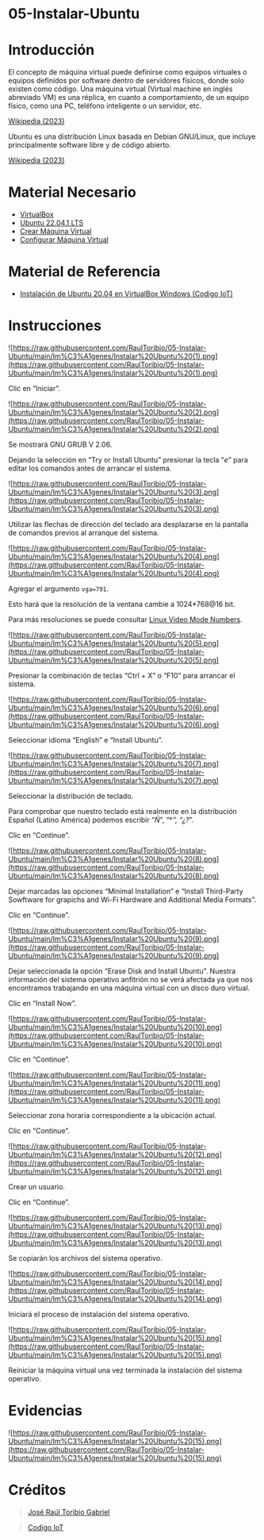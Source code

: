 # 05-Instalar-Ubuntu

# Introducción

El concepto de máquina virtual puede definirse como equipos virtuales o equipos definidos por software dentro de servidores físicos, donde solo existen como código. Una máquina virtual (Virtual machine en inglés abreviado VM) es una réplica, en cuanto a comportamiento, de un equipo físico, como una PC, teléfono inteligente o un servidor, etc.

[Wikipedia (2023)](https://es.wikipedia.org/wiki/M%C3%A1quina_virtual)

Ubuntu es una distribución Linux basada en Debian GNU/Linux, que incluye principalmente software libre y de código abierto.

[Wikipedia (2023)](https://es.wikipedia.org/wiki/Ubuntu)

# Material Necesario

- [VirtualBox](https://github.com/RaulToribio/01-Instalar-VirtualBox)
- [Ubuntu 22.04.1 LTS](https://github.com/RaulToribio/02-Descargar-Ubuntu)
- [Crear Máquina Virtual](https://github.com/RaulToribio/03-Crear-Maquina-Virtual)
- [Configurar Máquina Virtual](https://github.com/RaulToribio/04-Configurar-Maquina-Virtual)

# Material de Referencia

- [Instalación de Ubuntu 20.04 en VirtualBox Windows (Codigo IoT)](https://edu.codigoiot.com/course/view.php?id=812)

# Instrucciones

![https://raw.githubusercontent.com/RaulToribio/05-Instalar-Ubuntu/main/Im%C3%A1genes/Instalar%20Ubuntu%20(1).png](https://raw.githubusercontent.com/RaulToribio/05-Instalar-Ubuntu/main/Im%C3%A1genes/Instalar%20Ubuntu%20(1).png)

Clic en “Iniciar”.

![https://raw.githubusercontent.com/RaulToribio/05-Instalar-Ubuntu/main/Im%C3%A1genes/Instalar%20Ubuntu%20(2).png](https://raw.githubusercontent.com/RaulToribio/05-Instalar-Ubuntu/main/Im%C3%A1genes/Instalar%20Ubuntu%20(2).png)

Se mostrará GNU GRUB V 2.06.

Dejando la selección en “Try or Install Ubuntu” presionar la tecla “*e”* para editar los comandos antes de arrancar el sistema.

![https://raw.githubusercontent.com/RaulToribio/05-Instalar-Ubuntu/main/Im%C3%A1genes/Instalar%20Ubuntu%20(3).png](https://raw.githubusercontent.com/RaulToribio/05-Instalar-Ubuntu/main/Im%C3%A1genes/Instalar%20Ubuntu%20(3).png)

Utilizar las flechas de dirección del teclado ara desplazarse en la pantalla de comandos previos al arranque del sistema.

![https://raw.githubusercontent.com/RaulToribio/05-Instalar-Ubuntu/main/Im%C3%A1genes/Instalar%20Ubuntu%20(4).png](https://raw.githubusercontent.com/RaulToribio/05-Instalar-Ubuntu/main/Im%C3%A1genes/Instalar%20Ubuntu%20(4).png)

Agregar el argumento `vga=791`.

Esto hará que la resolución de la ventana cambie a 1024*768@16 bit.

Para más resoluciones se puede consultar [Linux Video Mode Numbers](https://en.wikipedia.org/wiki/VESA_BIOS_Extensions#Linux_video_mode_numbers).

![https://raw.githubusercontent.com/RaulToribio/05-Instalar-Ubuntu/main/Im%C3%A1genes/Instalar%20Ubuntu%20(5).png](https://raw.githubusercontent.com/RaulToribio/05-Instalar-Ubuntu/main/Im%C3%A1genes/Instalar%20Ubuntu%20(5).png)

Presionar la combinación de teclas “Ctrl + X” o “F10” para arrancar el sistema.

![https://raw.githubusercontent.com/RaulToribio/05-Instalar-Ubuntu/main/Im%C3%A1genes/Instalar%20Ubuntu%20(6).png](https://raw.githubusercontent.com/RaulToribio/05-Instalar-Ubuntu/main/Im%C3%A1genes/Instalar%20Ubuntu%20(6).png)

Seleccionar idioma “English” e “Install Ubuntu”.

![https://raw.githubusercontent.com/RaulToribio/05-Instalar-Ubuntu/main/Im%C3%A1genes/Instalar%20Ubuntu%20(7).png](https://raw.githubusercontent.com/RaulToribio/05-Instalar-Ubuntu/main/Im%C3%A1genes/Instalar%20Ubuntu%20(7).png)

Seleccionar la distribución de teclado.

Para comprobar que nuestro teclado está realmente en la distribución Español (Latino América) podemos escribir “*Ñ*”, “***”, “*¿?*”.

Clic en “Continue”.

![https://raw.githubusercontent.com/RaulToribio/05-Instalar-Ubuntu/main/Im%C3%A1genes/Instalar%20Ubuntu%20(8).png](https://raw.githubusercontent.com/RaulToribio/05-Instalar-Ubuntu/main/Im%C3%A1genes/Instalar%20Ubuntu%20(8).png)

Dejar marcadas las opciones “Minimal Installation” e “Install Third-Party Sowftware for grapichs and Wi-Fi Hardware and Additional Media Formats”.

Clic en “Continue”.

![https://raw.githubusercontent.com/RaulToribio/05-Instalar-Ubuntu/main/Im%C3%A1genes/Instalar%20Ubuntu%20(9).png](https://raw.githubusercontent.com/RaulToribio/05-Instalar-Ubuntu/main/Im%C3%A1genes/Instalar%20Ubuntu%20(9).png)

Dejar seleccionada la opción “Erase Disk and Install Ubuntu”. Nuestra información del sistema operativo anfitrión no se verá afectada ya que nos encontramos trabajando en una máquina virtual con un disco duro virtual.

Clic en “Install Now”.

![https://raw.githubusercontent.com/RaulToribio/05-Instalar-Ubuntu/main/Im%C3%A1genes/Instalar%20Ubuntu%20(10).png](https://raw.githubusercontent.com/RaulToribio/05-Instalar-Ubuntu/main/Im%C3%A1genes/Instalar%20Ubuntu%20(10).png)

Clic en “Continue”.

![https://raw.githubusercontent.com/RaulToribio/05-Instalar-Ubuntu/main/Im%C3%A1genes/Instalar%20Ubuntu%20(11).png](https://raw.githubusercontent.com/RaulToribio/05-Instalar-Ubuntu/main/Im%C3%A1genes/Instalar%20Ubuntu%20(11).png)

Seleccionar zona horaria correspondiente a la ubicación actual.

Clic en “Continue”.

![https://raw.githubusercontent.com/RaulToribio/05-Instalar-Ubuntu/main/Im%C3%A1genes/Instalar%20Ubuntu%20(12).png](https://raw.githubusercontent.com/RaulToribio/05-Instalar-Ubuntu/main/Im%C3%A1genes/Instalar%20Ubuntu%20(12).png)

Crear un usuario.

Clic en “Continue”.

![https://raw.githubusercontent.com/RaulToribio/05-Instalar-Ubuntu/main/Im%C3%A1genes/Instalar%20Ubuntu%20(13).png](https://raw.githubusercontent.com/RaulToribio/05-Instalar-Ubuntu/main/Im%C3%A1genes/Instalar%20Ubuntu%20(13).png)

Se copiarán los archivos del sistema operativo.

![https://raw.githubusercontent.com/RaulToribio/05-Instalar-Ubuntu/main/Im%C3%A1genes/Instalar%20Ubuntu%20(14).png](https://raw.githubusercontent.com/RaulToribio/05-Instalar-Ubuntu/main/Im%C3%A1genes/Instalar%20Ubuntu%20(14).png)

Iniciará el proceso de instalación del sistema operativo.

![https://raw.githubusercontent.com/RaulToribio/05-Instalar-Ubuntu/main/Im%C3%A1genes/Instalar%20Ubuntu%20(15).png](https://raw.githubusercontent.com/RaulToribio/05-Instalar-Ubuntu/main/Im%C3%A1genes/Instalar%20Ubuntu%20(15).png)

Reiniciar la máquina virtual una vez terminada la instalación del sistema operativo.

# Evidencias

![https://raw.githubusercontent.com/RaulToribio/05-Instalar-Ubuntu/main/Im%C3%A1genes/Instalar%20Ubuntu%20(15).png](https://raw.githubusercontent.com/RaulToribio/05-Instalar-Ubuntu/main/Im%C3%A1genes/Instalar%20Ubuntu%20(15).png)

# Créditos

> [José Raúl Toribio Gabriel](https://github.com/RaulToribio)
> 

> [Codigo IoT](https://github.com/codigo-iot)
>